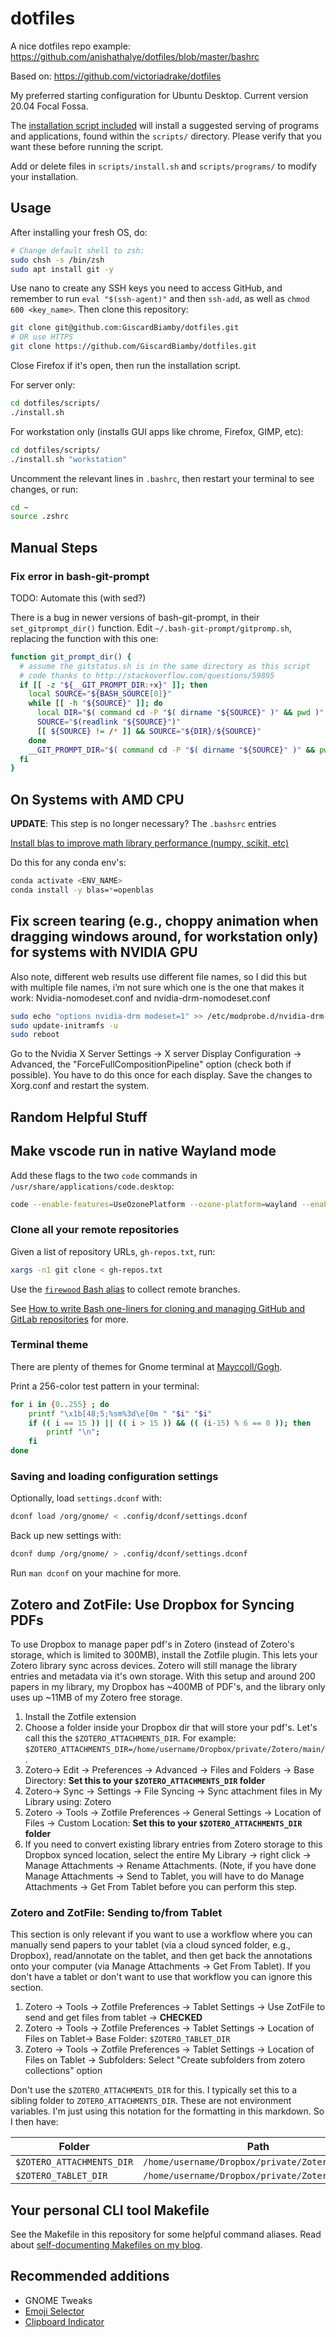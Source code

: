 # dotfiles

A nice dotfiles repo example: <https://github.com/anishathalye/dotfiles/blob/master/bashrc>

Based on: <https://github.com/victoriadrake/dotfiles>

My preferred starting configuration for Ubuntu Desktop. Current version 20.04 Focal Fossa.

The [installation script included](./scripts/install.sh) will install a suggested serving of programs and applications, found within the `scripts/` directory. Please verify that you want these before running the script.

Add or delete files in `scripts/install.sh` and `scripts/programs/` to modify your installation.

## Usage

After installing your fresh OS, do:

```sh
# Change default shell to zsh:
sudo chsh -s /bin/zsh
sudo apt install git -y
```

Use nano to create any SSH keys you need to access GitHub, and remember to run `eval "$(ssh-agent)"` and then `ssh-add`, as well as `chmod 600 <key_name>`. Then clone this repository:

```sh
git clone git@github.com:GiscardBiamby/dotfiles.git
# OR use HTTPS
git clone https://github.com/GiscardBiamby/dotfiles.git
```

Close Firefox if it's open, then run the installation script.

For server only:

```sh
cd dotfiles/scripts/
./install.sh
```

For workstation only (installs GUI apps like chrome, Firefox, GIMP, etc):

```sh
cd dotfiles/scripts/
./install.sh "workstation"
```

Uncomment the relevant lines in `.bashrc`, then restart your terminal to see changes, or run:

```sh
cd ~
source .zshrc
```

## Manual Steps

### Fix error in bash-git-prompt

TODO: Automate this (with sed?)

There is a bug in newer versions of bash-git-prompt, in their `set_gitprompt_dir()` function. Edit `~/.bash-git-prompt/gitpromp.sh`, replacing the function with this one:

```bash
function git_prompt_dir() {
  # assume the gitstatus.sh is in the same directory as this script
  # code thanks to http://stackoverflow.com/questions/59895
  if [[ -z "${__GIT_PROMPT_DIR:+x}" ]]; then
    local SOURCE="${BASH_SOURCE[0]}"
    while [[ -h "${SOURCE}" ]]; do
      local DIR="$( command cd -P "$( dirname "${SOURCE}" )" && pwd )"
      SOURCE="$(readlink "${SOURCE}")"
      [[ ${SOURCE} != /* ]] && SOURCE="${DIR}/${SOURCE}"
    done
    __GIT_PROMPT_DIR="$( command cd -P "$( dirname "${SOURCE}" )" && pwd )"
  fi
}
```

## On Systems with AMD CPU

__UPDATE__: This step is no longer necessary? The `.bashsrc` entries

[Install blas to improve math library performance (numpy, scikit, etc)](https://www.pugetsystems.com/labs/hpc/AMD-Ryzen-3900X-vs-Intel-Xeon-2175W-Python-numpy---MKL-vs-OpenBLAS-1560/)

Do this for any conda env's:

```bash
conda activate <ENV_NAME>
conda install -y blas=*=openblas
```

## Fix screen tearing (e.g., choppy animation when dragging windows around, for workstation only) for systems with NVIDIA GPU

Also note, different web results use different file names, so I did this but with multiple file names, i’m not sure which one is the one that makes it work:
Nvidia-nomodeset.conf and nvidia-drm-nomodeset.conf

```bash
sudo echo "options nvidia-drm modeset=1" >> /etc/modprobe.d/nvidia-drm-nomodeset.conf
sudo update-initramfs -u
sudo reboot
```

Go to the Nvidia X Server Settings -> X server Display Configuration -> Advanced, the "ForceFullCompositionPipeline" option (check both if possible).
You have to do this once for each display.
Save the changes to Xorg.conf and restart the system.

## Random Helpful Stuff

## Make vscode run in native Wayland mode

Add these flags to the two `code` commands in `/usr/share/applications/code.desktop`:

```bash
code --enable-features=UseOzonePlatform --ozone-platform=wayland --enable-features=WaylandWindowDecorations
```

### Clone all your remote repositories

Given a list of repository URLs, `gh-repos.txt`, run:

```sh
xargs -n1 git clone < gh-repos.txt
```

Use the [`firewood` Bash alias](https://github.com/victoriadrake/dotfiles/blob/ubuntu-20.04/.bashrc#L27) to collect remote branches.

See [How to write Bash one-liners for cloning and managing GitHub and GitLab repositories](https://victoria.dev/blog/how-to-write-bash-one-liners-for-cloning-and-managing-github-and-gitlab-repositories/) for more.

### Terminal theme

There are plenty of themes for Gnome terminal at [Mayccoll/Gogh](https://github.com/Mayccoll/Gogh).

Print a 256-color test pattern in your terminal:

```sh
for i in {0..255} ; do
    printf "\x1b[48;5;%sm%3d\e[0m " "$i" "$i"
    if (( i == 15 )) || (( i > 15 )) && (( (i-15) % 6 == 0 )); then
        printf "\n";
    fi
done
```

### Saving and loading configuration settings

Optionally, load `settings.dconf` with:

```sh
dconf load /org/gnome/ < .config/dconf/settings.dconf
```

Back up new settings with:

```sh
dconf dump /org/gnome/ > .config/dconf/settings.dconf
```

Run `man dconf` on your machine for more.

## Zotero and ZotFile: Use Dropbox for Syncing PDFs

To use Dropbox to manage paper pdf's in Zotero (instead of Zotero's storage, which is limited to 300MB), install the Zotfile plugin. This lets your Zotero library sync across devices. Zotero will still manage the library entries and metadata via it's own storage. With this setup and around 200 papers in my library, my Dropbox has \~400MB of PDF's, and the library only uses up \~11MB of my Zotero free storage.

1. Install the Zotfile extension
2. Choose a folder inside your Dropbox dir that will store your pdf's. Let's call this the `$ZOTERO_ATTACHMENTS_DIR`. For example: `$ZOTERO_ATTACHMENTS_DIR=/home/username/Dropbox/private/Zotero/main/`.
3. Zotero-> Edit -> Preferences -> Advanced -> Files and Folders -> Base Directory: __Set this to your `$ZOTERO_ATTACHMENTS_DIR` folder__
4. Zotero-> Sync -> Settings -> File Syncing -> Sync attachment files in My Library using: Zotero
5. Zotero -> Tools -> Zotfile Preferences -> General Settings -> Location of Files -> Custom Location: __Set this to your `$ZOTERO_ATTACHMENTS_DIR` folder__
6. If you need to convert existing library entries from Zotero storage to this Dropbox synced location, select the entire My Library -> right click -> Manage Attachments -> Rename Attachments. (Note, if you have done Manage Attachments -> Send to Tablet,  you will have to do Manage Attachments -> Get From Tablet before you can perform this step.

### Zotero and ZotFile: Sending to/from Tablet

This section is only relevant if you want to use a workflow where you can manually send papers to your tablet (via a cloud synced folder, e.g., Dropbox), read/annotate on the tablet, and then get back the annotations onto your computer (via Manage Attachments -> Get From Tablet). If you don't have a tablet or don't want to use that workflow you can ignore this section.

1. Zotero -> Tools -> Zotfile Preferences -> Tablet Settings -> Use ZotFile to send and get files from tablet -> __CHECKED__
2. Zotero -> Tools -> Zotfile Preferences -> Tablet Settings -> Location of Files on Tablet-> Base Folder: `$ZOTERO_TABLET_DIR`
3. Zotero -> Tools -> Zotfile Preferences -> Tablet Settings -> Location of Files on Tablet -> Subfolders: Select "Create subfolders from zotero collections" option

Don't use the `$ZOTERO_ATTACHMENTS_DIR` for this. I typically set this to a sibling folder to `ZOTERO_ATTACHMENTS_DIR`. These are not environment variables. I'm just using this notation for the formatting in this markdown. So I then have:

| Folder                    | Path                                            |
| ------------------------- | ----------------------------------------------- |
| `$ZOTERO_ATTACHMENTS_DIR` | `/home/username/Dropbox/private/Zotero/main/`   |
| `$ZOTERO_TABLET_DIR`      | `/home/username/Dropbox/private/Zotero/tablet/` |

## Your personal CLI tool Makefile

See the Makefile in this repository for some helpful command aliases. Read about [self-documenting Makefiles on my blog](https://victoria.dev/blog/how-to-create-a-self-documenting-makefile/).

## Recommended additions

* GNOME Tweaks
* [Emoji Selector](https://extensions.gnome.org/extension/1162/emoji-selector/)
* [Clipboard Indicator](https://extensions.gnome.org/extension/779/clipboard-indicator/)
